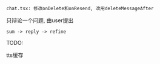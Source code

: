 ```
chat.tsx: 修改onDelete和onResend, 改用deleteMessageAfter

```

只辩论一个问题, 由user提出

```
sum -> reply -> refine
```



TODO:

tts缓存

